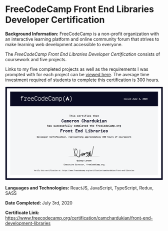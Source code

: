 # FreeCodeCamp Front End Libraries Developer Certification

**Background Information:**
FreeCodeCamp is a non-profit organization with an interactive learning platform and online community forum that strives to make learning web development accessible to everyone.

The *FreeCodeCamp Front End Libraries Developer Certification* consists of coursework and five projects. 

Links to my five completed projects as well as the requirements I was prompted with for each project can be [viewed here](https://www.freecodecamp.org/certification/camchardukian/front-end-development-libraries). The average time investment required of students to complete this certification is 300 hours.

![](images/Front-End-Libraries.png)

**Languages and Technologies:** ReactJS, JavaScript, TypeScript, Redux, SASS

**Date Completed:** July 3rd, 2020

**Certificate Link:** https://www.freecodecamp.org/certification/camchardukian/front-end-development-libraries